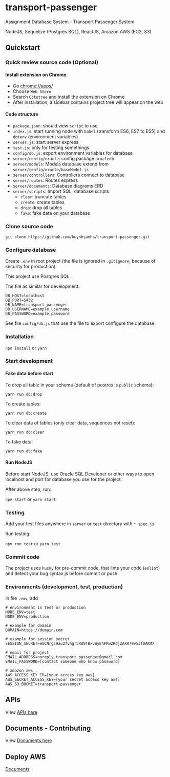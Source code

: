 # transport-passenger

Assignment Database System - Transport Passenger System

NodeJS, Sequelize (Postgres SQL), ReactJS, Amazon AWS (EC2, S3)

## Quickstart


### Quick review source code (Optional)

#### Install extension on Chrome
+ Go [chrome://apps/](chrome://apps/)
+ Choose `Web Store`
+ Search `Octotree` and install the extension on Chrome
+ After installation, a sidebar contains project tree will appear on the web

#### Code structure
+ `package.json`: should view `script` to use
+ `index.js`: start running node with `babel` (transform ES6, ES7 to ES5) and `dotenv` (environment variables)
+ `server.js`: start server express
+ `test.js`: only for testing somethings
+ `config/db.js`: export environment variables for database
+ `server/config/oracle`: config package `oracledb`
+ `server/models`: Models database extend from `server/config/oracle/baseModel.js`
+ `server/controllers`: Controllers connect to database
+ `server/routes`: Routes express
+ `server/documents`: Database diagrams ERD
+ `server/scripts`: Import SQL, database scripts
	+ `clear`: truncate tables
	+ `create`: create tables
	+ `drop`: drop all tables
	+ `fake`: fake data on your database



### Clone source code
```
git clone https://github.com/huynhsamha/transport-passenger.git
```



### Configure database

Create `.env` in root project (the file is ignored in `.gitignore`, because of security for production)

This project use Postgres SQL.

The file as similar for development:

```base
DB_HOST=localhost
DB_PORT=5432
DB_NAME=transport_passenger
DB_USERNAME=example_username
DB_PASSWORD=example_password
```

See file `config/db.js` that use the file to export configure the database.



### Installation

`npm install` or `yarn`


### Start development

#### Fake data before start

To drop all table in your schema (default of postres is `public` schema):
```
yarn run db:drop
```

To create tables:
```
yarn run db:create
```

To clear data of tables (only clear data, sequences not reset):
```
yarn run db:clear
```

To fake data:
```
yarn run db:fake
```


#### Run NodeJS
Before start NodeJS, use Oracle SQL Developer or other ways to open localhost and port for database you use for the project.

After above step, run:

`npm start` or `yarn start`



### Testing

Add your test files anywhere in `server` or `test` directory with `*.spec.js`

Run testing:

`npm run test` or `yarn test`


### Commit code

The project uses `husky` for pre-commit code, that lints your code (`eslint`) and detect your bug syntax js before commit or push.




### Environments (development, test, production)

In file `.env`, add
```
# environment is test or production
NODE_ENV=test
NODE_ENV=production

# example for domain
DOMAIN=https://domain.com

# example for session secret
SESSION_SECRET=emCNrg59au2fvhgr5RA9TBxvWyBhPRw2RdjZAXR79v5JfDAKMX

# email for project
EMAIL_ADDRESS=noreply.transport.passenger@gmail.com
EMAIL_PASSWORD=[contact someone who know password]

# amazon aws
AWS_ACCESS_KEY_ID=[your access key aws]
AWS_SECRET_ACCESS_KEY=[your secret access key aws]
AWS_S3_BUCKET=transport-passenger
```

## APIs
View [APIs here](https://github.com/huynhsamha/transport-passenger/blob/master/APIs.md)

## Documents - Contributing
View [Documents here](https://github.com/huynhsamha/transport-passenger/blob/master/docs/CONTRIBUTING.md)


## Deploy AWS
[Documents](https://github.com/huynhsamha/transport-passenger/blob/master/deploy-aws/README.md)
